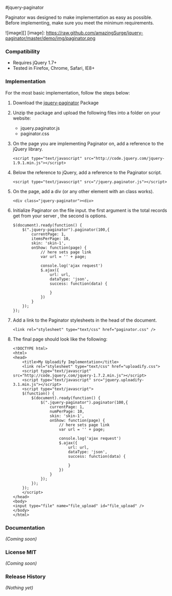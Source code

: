 #jquery-paginator

Paginator was designed to make implementation as easy as possible. Before implementing, make sure you meet the minimum requirements.


![image][]
 [image]: https://raw.github.com/amazingSurge/jquery-paginator/master/demo/img/paginator.png

### Compatibility
- Requires jQuery 1.7+
- Tested in Firefox, Chrome, Safari, IE8+ 

### Implementation

For the most basic implementation, follow the steps below:

1.	Download the [jquery-paginator](https://raw.github.com/amazingSurge/jquery-paginator) Package

2.	Unzip the package and upload the following files into a folder on your website:  

	-  jquery.paginator.js
	-  paginator.css 

3.	On the page you are implementing Paginator on, add a reference to the jQuery library.

		<script type="text/javascript" src="http://code.jquery.com/jquery-1.9.1.min.js"></script>

4.	Below the reference to jQuery, add a reference to the Paginator script.

		<script type="text/javascript" src="/jquery.paginator.js"></script>

5.	On the page, add a div (or any other element with an class works).

		<div class="jquery-paginator"><div>

6.	Initialize Paginator on the file input. the first argument is the total records get from your server , the second is options. 
		
		$(document).ready(function() {
		    $(".jquery-paginator").paginator(100,{
		        currentPage: 1,
		        itemsPerPage: 10,
		        skin: 'skin-1',
		        onShow: function(page) {
		        	// here sets page link
		            var url = '' + page;
		            
		            console.log('ajax request')
		            $.ajax({
		                url: url,
		                dataType: 'json',
		                success: function(data) {

		                }
		            })
		        }
		    });                         
		});

7.	Add a link to the Paginator stylesheets in the head of the document.

		<link rel="stylesheet" type="text/css" href="paginator.css" />

8.	The final page should look like the following:

		<!DOCTYPE html>
		<html>
		<head>
		    <title>My Uploadify Implementation</title>
		    <link rel="stylesheet" type="text/css" href="uploadify.css">
		    <script type="text/javascript" src="http://code.jquery.com/jquery-1.7.2.min.js"></script>
		    <script type="text/javascript" src="jquery.uploadify-3.1.min.js"></script>
		    <script type="text/javascript">
		    $(function() {
		        $(document).ready(function() {
				    $(".jquery-paginator").paginator(100,{
				        currentPage: 1,
				        numPerPage: 10,
				        skin: 'skin-1',
				        onShow: function(page) {
				        	// here sets page link
				            var url = '' + page;
				            
				            console.log('ajax request')
				            $.ajax({
				                url: url,
				                dataType: 'json',
				                success: function(data) {

				                }
				            })
				        }
				    });                         
				});
		    });
		    </script>
		</head>
		<body>
		<input type="file" name="file_upload" id="file_upload" />
		</body>
		</html>


### Documentation
_(Coming soon)_

### License MIT
_(Coming soon)_

### Release History
_(Nothing yet)_
